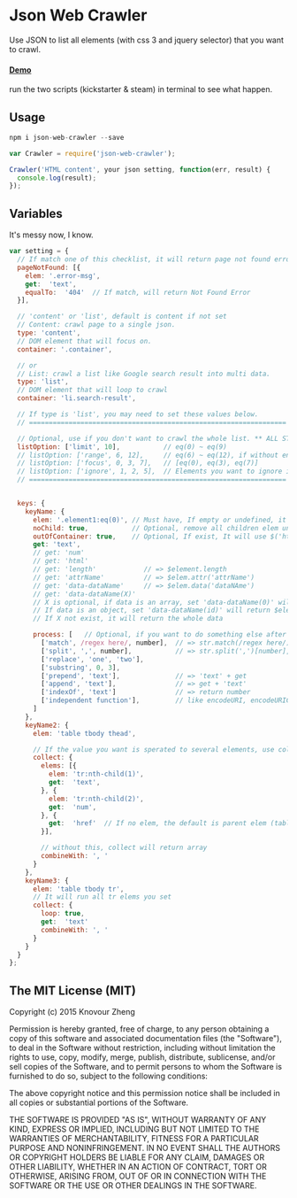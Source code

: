 # Json Web Crawler

Use JSON to list all elements (with css 3 and jquery selector) that you want to crawl.

#### [Demo]
run the two scripts (kickstarter & steam) in terminal to see what happen.

## Usage
```javascript
npm i json-web-crawler --save
```
```javascript
var Crawler = require('json-web-crawler');

Crawler('HTML content', your json setting, function(err, result) {
  console.log(result);
});
```

## Variables
It's messy now, I know.

```javascript
var setting = {
  // If match one of this checklist, it will return page not found error.
  pageNotFound: [{
    elem: '.error-msg',
    get:  'text',
    equalTo:  '404'  // If match, will return Not Found Error
  }],

  // 'content' or 'list', default is content if not set
  // Content: crawl page to a single json.
  type: 'content',
  // DOM element that will focus on.
  container: '.container',

  // or
  // List: crawl a list like Google search result into multi data.
  type: 'list',
  // DOM element that will loop to crawl
  container: 'li.search-result',

  // If type is 'list', you may need to set these values below.
  // =================================================================

  // Optional, use if you don't want to crawl the whole list. ** ALL STRAT FROM 0 **
  listOption: ['limit', 10],           // eq(0) ~ eq(9)
  // listOption: ['range', 6, 12],     // eq(6) ~ eq(12), if without end, it will continue to the last one
  // listOption: ['focus', 0, 3, 7],   // [eq(0), eq(3), eq(7)]
  // listOption: ['ignore', 1, 2, 5],  // Elements you want to ignore it. You can use -1, -2 to count from backward.
  // =================================================================


  keys: {
    keyName: {
      elem: '.element1:eq(0)', // Must have, If empty or undefined, it will use container or listElems instead
      noChild: true,           // Optional, remove all children elem under $(elem)
      outOfContainer: true,    // Optional, If exist, It will use $('html').find()
      get: 'text',
      // get: 'num'
      // get: 'html'
      // get: 'length'            // => $element.length
      // get: 'attrName'          // => $elem.attr('attrName')
      // get: 'data-dataName'     // => $elem.data('dataNAme')
      // get: 'data-dataName(X)'
      // X is optional, if data is an array, set 'data-dataName(0)' will return $elem.data('dataAttribute')[0]
      // If data is an object, set 'data-dataName(id)' will return $elem.data('dataAttribute')['id']
      // If X not exist, it will return the whole data

      process: [   // Optional, if you want to do something else after 'get'
        ['match', /regex here/, number],  // => str.match(/regex here/)[number], return array if no number, but will cause other process won't work
        ['split', ',', number],           // => str.split(',')[number], return array if no number, but will cause other process won't work
        ['replace', 'one', 'two'],
        ['substring', 0, 3],
        ['prepend', 'text'],              // => 'text' + get
        ['append', 'text'],               // => get + 'text'
        ['indexOf', 'text']               // => return number
        ['independent function'],         // like encodeURI, encodeURIComponent, unescape, etc...
      ]
    },
    keyName2: {
      elem: 'table tbody thead',

      // If the value you want is sperated to several elements, use collect to get all elems
      collect: {
        elems: [{
          elem: 'tr:nth-child(1)',
          get:  'text',
        }, {
          elem: 'tr:nth-child(2)',
          get:  'num',
        }, {
          get:  'href'  // If no elem, the default is parent elem (table tbody)
        }],

        // without this, collect will return array
        combineWith: ', '
      }
    },
    keyName3: {
      elem: 'table tbody tr',
      // It will run all tr elems you set
      collect: {
        loop: true,
        get:  'text'
        combineWith: ', '
      }
    }
  }
};
```


## The MIT License (MIT)

Copyright (c) 2015 Knovour Zheng

Permission is hereby granted, free of charge, to any person obtaining a copy
of this software and associated documentation files (the "Software"), to deal
in the Software without restriction, including without limitation the rights
to use, copy, modify, merge, publish, distribute, sublicense, and/or sell
copies of the Software, and to permit persons to whom the Software is
furnished to do so, subject to the following conditions:

The above copyright notice and this permission notice shall be included in
all copies or substantial portions of the Software.

THE SOFTWARE IS PROVIDED "AS IS", WITHOUT WARRANTY OF ANY KIND, EXPRESS OR
IMPLIED, INCLUDING BUT NOT LIMITED TO THE WARRANTIES OF MERCHANTABILITY,
FITNESS FOR A PARTICULAR PURPOSE AND NONINFRINGEMENT. IN NO EVENT SHALL THE
AUTHORS OR COPYRIGHT HOLDERS BE LIABLE FOR ANY CLAIM, DAMAGES OR OTHER
LIABILITY, WHETHER IN AN ACTION OF CONTRACT, TORT OR OTHERWISE, ARISING FROM,
OUT OF OR IN CONNECTION WITH THE SOFTWARE OR THE USE OR OTHER DEALINGS IN
THE SOFTWARE.

[Demo]: http://runnable.com/VMPSRHC3Ys9L_12d/json-web-crawler
